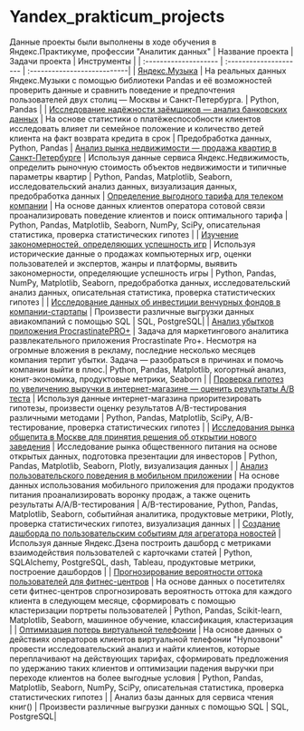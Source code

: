 # Yandex_prakticum_projects
Данные проекты были выполнены в ходе обучения в Яндекс.Практикуме, профессии "Аналитик данных"
| Название проекта | Задачи проекта | Инструменты |
| :-------------------- | :--------------------- | :---------------------------|
| [Яндекс.Музыка](https://github.com/Oksana24N/Yandex_practicum_projects/tree/main/Яндекс.Музыка) | На реальных данных Яндекс.Музыки c помощью библиотеки Pandas и её возможностей проверить данные и сравнить поведение и предпочтения пользователей двух столиц — Москвы и Санкт-Петербурга. | Python, Pandas |
| [Исследование надёжности заёмщиков — анализ банковских данных](https://github.com/Oksana24N/Yandex_practicum_projects/tree/main/Исследование%20надежности%20заемщиков) | На основе статистики о платёжеспособности клиентов исследовать влияет ли семейное положение и количество детей клиента на факт возврата кредита в срок | Предобработка данных, Python, Pandas
| [Анализ рынка недвижимости — продажа квартир в Санкт-Петербурге](https://github.com/Oksana24N/Yandex_practicum_projects/tree/main/Анализ%20рынка%20недвижимости) | Используя данные сервиса Яндекс.Недвижимость, определить рыночную стоимость объектов недвижимости и типичные параметры квартир | Python, Pandas, Matplotlib, Seaborn, исследовательский анализ данных, визуализация данных, предобработка данных
| [Определение выгодного тарифа для телеком компании](https://github.com/Oksana24N/Yandex_practicum_projects/tree/main/Определение%20выгодного%20тарифа%20для%20телеком-компании) | На основе данных клиентов оператора сотовой связи проанализировать поведение клиентов и поиск оптимального тарифа | Python, Pandas, Matplotlib, Seaborn, NumPy, SciPy, описательная статистика, проверка статистических гипотез |
| [Изучение закономерностей, определяющих успешность игр](https://github.com/Oksana24N/Yandex_practicum_projects/tree/main/Изучение%20закономерностей%2C%20определяющих%20успешность%20игр) | Используя исторические данные о продажах компьютерных игр, оценки пользователей и экспертов, жанры и платформы, выявить закономерности, определяющие успешность игры | Python, Pandas, NumPy, Matplotlib, Seaborn, предобработка данных, исследовательский анализ данных, описательная статистика, проверка статистических гипотез |
| [Исследование данных об инвестиции венчурных фондов в компании-стартапы](https://github.com/Oksana24N/Yandex_practicum_projects/tree/main/Исследование%20данных%20об%20инвестиции%20венчурных%20фондов%20в%20компании-стартапы) | Произвести различные выгрузки данных авиакомпаний с помощью SQL | SQL, PostgreSQL|
| [Анализ убытков приложения ProcrastinatePRO+](https://github.com/Oksana24N/Yandex_practicum_projects/tree/main/Анализ%20убытков%20приложения%20ProcrastinatePRO%2B) | Задача для маркетингового аналитика развлекательного приложения Procrastinate Pro+. Несмотря на огромные вложения в рекламу, последние несколько месяцев компания терпит убытки. Задача — разобраться в причинах и помочь компании выйти в плюс.| Python, Pandas, Matplotlib, когортный анализ, юнит-экономика, продуктовые метрики, Seaborn |
| [Проверка гипотез по увеличению выручки в интернет-магазине — оценить результаты A/B теста](https://github.com/Oksana24N/Yandex_practicum_projects/tree/main/Проверка%20гипотез%20по%20увеличению%20выручки%20в%20интернет-магазине) | Используя данные интернет-магазина приоритезировать гипотезы, произвести оценку результатов A/B-тестирования различными методами | Python, Pandas, Matplotlib, SciPy, A/B-тестирование, проверка статистических гипотез |
|  [Исследования рынка общепита в Москве для принятия решения об открытии нового заведения](https://github.com/Oksana24N/Yandex_practicum_projects/tree/main/Исследования%20рынка%20общественного%20питания) | Исследование рынка общественного питания на основе открытых данных, подготовка презентации для инвесторов | Python, Pandas, Matplotlib, Seaborn, Plotly, визуализация данных |
| [Анализ пользовательского поведения в мобильном приложении](https://github.com/Oksana24N/Yandex_practicum_projects/tree/main/Анализ%20пользовательского%20поведения%20в%20мобильном%20приложении) | На основе данных использования мобильного приложения для продажи продуктов питания проанализировать воронку продаж, а также оценить результаты A/A/B-тестирования | A/B-тестирование, Python, Pandas, Matplotlib, Seaborn, событийная аналитика, продуктовые метрики, Plotly, проверка статистических гипотез, визуализация данных |
| [Создание дашборда по пользовательским событиям для агрегатора новостей](https://github.com/Oksana24N/Yandex_practicum_projects/tree/main/Дашборд%20по%20пользовательским%20событиям%20для%20агрегатора%20новостей) | Используя данные Яндекс.Дзена построить дашборд с метриками взаимодействия пользователей с карточками статей | Python, SQLAlchemy, PostgreSQL, dash, Tableau, продуктовые метрики, построение дашбордов |
| [Прогнозирование вероятности оттока пользователей для фитнес-центров](https://github.com/Oksana24N/Yandex_practicum_projects/tree/main/Прогнозирование%20вероятности%20оттока%20пользователей%20для%20фитнес-центров) | На основе данных о посетителях сети фитнес-центров спрогнозировать вероятность оттока для каждого клиента в следующем месяце, сформировать с помощью кластеризации портреты пользователей | Python, Pandas, Scikit-learn, Matplotlib, Seaborn, машинное обучение, классификация, кластеризация |
| [Оптимизация потерь виртуальной телефонии](https://github.com/Oksana24N/Yandex_practicum_projects/tree/main/Оптимизация%20доходов%20виртуальной%20телефонии) | На основе данных о действиях операторов клиентов виртуальной телефонии "Нупозвони" провести исследовательский анализ и найти клиентов, которые переплачивают на действующих тарифах, сформировать предложения по удержанию таких клиентов и оптимизации падения выручки при переходе клиентов на более выгодные условия | Python, Pandas, Matplotlib, Seaborn, NumPy, SciPy, описательная статистика, проверка статистических гипотез | 
| Анализ базы данных для сервиcа чтения книг() | Произвести различные выгрузки данных с помощью SQL | SQL, PostgreSQL|

